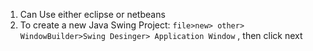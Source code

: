 1) Can Use either eclipse or netbeans
2) To create a new Java Swing Project: `file>new> other> WindowBuilder>Swing Desinger> Application Window` , then click next 
